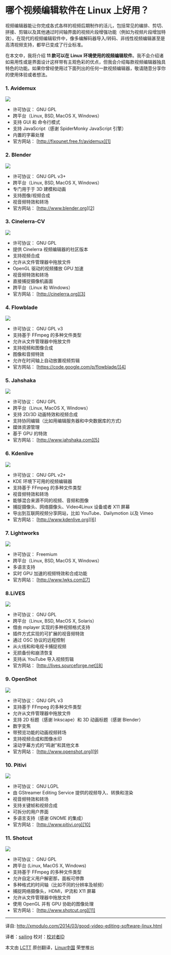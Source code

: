 哪个视频编辑软件在 Linux 上好用？
================================================================================
视频编辑器能让你完成各式各样的视频后期制作的活儿，包括常见的编排、剪切、拼接、剪辑以及其他通过时间轴界面的视频片段增强功能（例如为视频片段增加特效）。在现代的视频编辑软件中，像多编解码器导入/转码、非线性视频编辑甚至是高清视频支持，都早已变成了行业标准。

在本文中，我将介绍 **11 款可以在 Linux 环境使用的视频编辑软件**。我不会介绍诸如易用性或是界面设计这样带有主观色彩的优点，但我会介绍每款视频编辑器独具特色的功能。如果你曾经使用过下面列出的任何一款视频编辑器，敬请随意分享你的使用体验或者想法。

### 1. Avidemux ###

![](http://farm8.staticflickr.com/7452/12867967445_9848544802_z.jpg)

- 许可协议： GNU GPL
- 跨平台（Linux, BSD, MacOS X, Windows）
- 支持 GUI 和 命令行模式
- 支持 JavaScript（感谢 SpiderMonky JavaScript 引擎）
- 内置的字幕处理
- 官方网站： [http://fixounet.free.fr/avidemux][1]

### 2. Blender ###

![](http://farm3.staticflickr.com/2038/12960698134_74c974064c_z.jpg)

- 许可协议： GNU GPL v3+
- 跨平台（Linux, BSD, MacOS X, Windows）
- 专门用于于 3D 建模和动画
- 支持图像/视频合成
- 视音频特效和转场
- 官方网站： [http://www.blender.org][2]

### 3. Cinelerra-CV ###

![](http://farm3.staticflickr.com/2867/12867966335_9dd6032d43_z.jpg)

- 许可协议： GNU GPL
- 提供 Cinelerra 视频编辑器的社区版本
- 支持视频合成
- 允许从文件管理器中拖放文件
- OpenGL 驱动的视频播放 GPU 加速
- 视音频特效和转场
- 直接捕捉摄像机画面
- 跨平台（Linux 和 Windows）
- 官方网站： [http://cinelerra.org][3]

### 4. Flowblade ###

![](http://farm8.staticflickr.com/7384/12868043903_55798d69dc_z.jpg)

- 许可协议： GNU GPL v3
- 支持基于 FFmpeg 的多种文件类型
- 允许从文件管理器中拖放文件
- 支持视频和图像合成
- 图像和音频特效
- 允许在时间轴上自动放置视频剪辑
- 官方网站： [https://code.google.com/p/flowblade/][4]

### 5. Jahshaka ###

![](http://farm4.staticflickr.com/3675/12867967135_465d74cbd0_z.jpg)

- 许可协议： GNU GPL
- 跨平台（Linux, MacOS X, Windows）
- 支持 2D/3D 动画特效和视频合成
- 支持协同编辑（比如用编辑服务器和中央数据库的方式)
- 媒体资源管理
- 基于 GPU 的特效
- 官方网站： [http://www.jahshaka.com][5]

### 6. Kdenlive ###

![](http://farm3.staticflickr.com/2828/12868395504_828564d3d4_z.jpg)

- 许可协议： GNU GPL v2+
- KDE 环境下可用的视频编辑器
- 支持基于 FFmpeg 的多种文件类型
- 视音频特效和转场
- 能够混合来源不同的视频、音频和图像
- 捕捉摄像头、网络摄像头、Video4Linux 设备或者 X11 屏幕
- 导出到互联网视频分享网站，比如 YouTube、Dailymotion 以及 Vimeo
- 官方网站： [http://www.kdenlive.org][6]

### 7. Lightworks ###

![](http://farm8.staticflickr.com/7437/12868546774_368f267995_z.jpg)

- 许可协议： Freemium
- 跨平台（Linux, BSD, MacOS X, Windows）
- 多语言支持
- 实时 GPU 加速的视频特效和合成功能
- 官方网站： [http://www.lwks.com][7]

### 8.LiVES ###

![](http://farm8.staticflickr.com/7370/12868043753_ea9aaf4a97_z.jpg)

- 许可协议： GNU GPL
- 跨平台（Linux, BSD, MacOS X, Solaris）
- 借由 mplayer 实现的多种视频格式支持
- 插件方式实现的可扩展的视音频特效
- 通过 OSC 协议的远程控制
- 从火线和和电视卡捕捉视频
- 无损备份和崩溃恢复
- 支持从 YouTube 导入视频剪辑
- 官方网站： [http://lives.sourceforge.net][8]

### 9. OpenShot ###

![](http://farm4.staticflickr.com/3674/12868395634_f33d7545b8_z.jpg)

- 许可协议： GNU GPL v3
- 支持基于 FFmpeg 的多种文件类型
- 允许从文件管理器中拖放文件
- 支持 2D 标题（感谢 Inkscape）和 3D 动画标题（感谢 Blender）
- 数字变焦
- 带预览功能的动画视频转场
- 支持视频合成和图像水印
- 滚动字幕方式的“鸣谢”和其他文本
- 官方网站： [http://www.openshot.org][9]

### 10. Pitivi ###

![](http://farm8.staticflickr.com/7399/12868396354_d9796a378c_z.jpg)

- 许可协议： GNU LGPL
- 由 GStreamer Editing Service 提供的视频导入、转换和渲染
- 视音频特效和转场
- 支持关键帧和视频合成
- 可拆分的用户界面
- 多语言支持（感谢 GNOME 的集成）
- 官方网站： [http://www.pitivi.org][10]

### 11. Shotcut ###

![](http://farm4.staticflickr.com/3671/12867967295_7b3e5671ce_z.jpg)

- 许可协议： GNU GPL
- 跨平台 (Linux, MacOS X, Windows)
- 支持基于 FFmpeg 的多种文件类型
- 允许自定义用户解密那，面板可停靠
- 多种格式的时间轴（比如不同的分辨率及帧频）
- 捕捉网络摄像头，HDMI，IP流和 X11 屏幕
- 允许从文件管理器中拖放文件
- 使用 OpenGL 并有 GPU 协助的图像处理
- 官方网站： [http://www.shotcut.org][11]

--------------------------------------------------------------------------------

译自: http://xmodulo.com/2014/03/good-video-editing-software-linux.html

译者：[sailing](https://github.com/blueabysm) 校对：[校对者ID](https://github.com/校对者ID)

本文由 [LCTT](https://github.com/LCTT/TranslateProject) 原创翻译，[Linux中国](http://linux.cn/) 荣誉推出

[1]:http://fixounet.free.fr/avidemux/
[2]:http://www.blender.org/
[3]:http://cinelerra.org/
[4]:https://code.google.com/p/flowblade/
[5]:http://www.jahshaka.com/
[6]:http://www.kdenlive.org/
[7]:http://www.lwks.com/
[8]:http://lives.sourceforge.net/
[9]:http://www.openshot.org/
[10]:http://www.pitivi.org/
[11]:http://www.shotcut.org/
